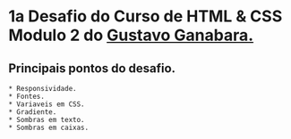 # 1a Desafio do Curso de HTML & CSS Modulo 2 do [Gustavo Ganabara.](https://www.cursoemvideo.com/)

## Principais pontos do desafio.

    * Responsividade.
    * Fontes.
    * Variaveis em CSS.
    * Gradiente.
    * Sombras em texto.
    * Sombras em caixas.
